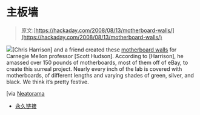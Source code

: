 # 主板墙

> 原文:[https://hackaday.com/2008/08/13/motherboard-walls/](https://hackaday.com/2008/08/13/motherboard-walls/)

![](../Images/cf30115c2c3aae78a5ddbe2c34280559.png)[Chris Harrison] and a friend created these [motherboard walls](http://www.chrisharrison.net/projects/motherboardslab/index.html) for Carnegie Mellon professor [Scott Hudson]. According to [Harrison], he amassed over 150 pounds of motherboards, most of them off of eBay, to create this surreal project. Nearly every inch of the lab is covered with motherboards, of different lengths and varying shades of green, silver, and black. We think it’s pretty festive.

[via [Neatorama](http://www.neatorama.com/2008/08/12/motherboard-walls/)

*   [永久链接](http://www.chrisharrison.net/projects/motherboardslab/index.html)